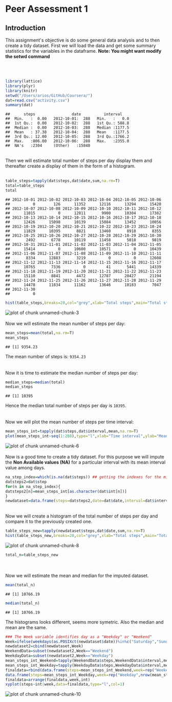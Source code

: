 
<h1>Peer Assessment 1<br/></h1>


<h2><tab>Introduction</h2> 


This assignment's objective is do some general data analysis
and to then create a tidy dataset. First we will load the data and get some summary statistics for the variables in the dataframe. **Note: You might want modify the setwd command**

<br>
<br>


```r
library(lattice)
library(plyr)
library(knitr)
setwd("/Users/arios/GitHub/Coursera/")
dat=read.csv("activity.csv")
summary(dat)
```

```
##      steps                date          interval     
##  Min.   :  0.00   2012-10-01:  288   Min.   :   0.0  
##  1st Qu.:  0.00   2012-10-02:  288   1st Qu.: 588.8  
##  Median :  0.00   2012-10-03:  288   Median :1177.5  
##  Mean   : 37.38   2012-10-04:  288   Mean   :1177.5  
##  3rd Qu.: 12.00   2012-10-05:  288   3rd Qu.:1766.2  
##  Max.   :806.00   2012-10-06:  288   Max.   :2355.0  
##  NA's   :2304     (Other)   :15840
```
<br/>
Then we will estimate total number of steps per day display them and thereafter create a display of them in the form of a histogram.
<br/>
<br/>

```r
table_steps=tapply(dat$steps,dat$date,sum,na.rm=T)
total=table_steps
total
```

```
## 2012-10-01 2012-10-02 2012-10-03 2012-10-04 2012-10-05 2012-10-06 
##          0        126      11352      12116      13294      15420 
## 2012-10-07 2012-10-08 2012-10-09 2012-10-10 2012-10-11 2012-10-12 
##      11015          0      12811       9900      10304      17382 
## 2012-10-13 2012-10-14 2012-10-15 2012-10-16 2012-10-17 2012-10-18 
##      12426      15098      10139      15084      13452      10056 
## 2012-10-19 2012-10-20 2012-10-21 2012-10-22 2012-10-23 2012-10-24 
##      11829      10395       8821      13460       8918       8355 
## 2012-10-25 2012-10-26 2012-10-27 2012-10-28 2012-10-29 2012-10-30 
##       2492       6778      10119      11458       5018       9819 
## 2012-10-31 2012-11-01 2012-11-02 2012-11-03 2012-11-04 2012-11-05 
##      15414          0      10600      10571          0      10439 
## 2012-11-06 2012-11-07 2012-11-08 2012-11-09 2012-11-10 2012-11-11 
##       8334      12883       3219          0          0      12608 
## 2012-11-12 2012-11-13 2012-11-14 2012-11-15 2012-11-16 2012-11-17 
##      10765       7336          0         41       5441      14339 
## 2012-11-18 2012-11-19 2012-11-20 2012-11-21 2012-11-22 2012-11-23 
##      15110       8841       4472      12787      20427      21194 
## 2012-11-24 2012-11-25 2012-11-26 2012-11-27 2012-11-28 2012-11-29 
##      14478      11834      11162      13646      10183       7047 
## 2012-11-30 
##          0
```

```r
hist(table_steps,breaks=20,col="grey",xlab="Total steps",main="Total steps per day")
```

![plot of chunk unnamed-chunk-3](figure/unnamed-chunk-3-1.png) 
<br/>
<br/>
Now we will estimate the mean number of steps per day:
<br/>

```r
mean_steps=mean(total,na.rm=T)
mean_steps
```

```
## [1] 9354.23
```
The mean number of steps is: ``9354.23``
<br/>
<br/>
<br/>
Now it is time to estimate the median number of steps per day:


```r
median_steps=median(total)
median_steps
```

```
## [1] 10395
```
Hence the median total number of steps per day is ``10395``.
<br/>
<br/>
<br/>
Now we will plot the mean number of steps per time interval:

```r
mean_steps_int=tapply(dat$steps,dat$interval,mean,na.rm=T)
plot(mean_steps_int~seq(1:288),type="l",xlab="Time interval",ylab="Mean number of steps")
```

![plot of chunk unnamed-chunk-6](figure/unnamed-chunk-6-1.png) 
<br/>
<br/>
Now is a good time to create a tidy dataset. For this purpose we will impute the **Non Available values (NA)** for a particular interval with its mean interval value among days. 
<br/>

```r
na_step_index=which(is.na(dat$steps)) ## getting the indexes for the missing values
datsteps2=dat$step
for(n in na_step_index){
datsteps2[n]=mean_steps_int[as.character(dat$int[n])]
}
newdataset=data.frame(steps=datsteps2,date=dat$date,interval=dat$interval)
```
<br/>
Now we will create a histogram of the total number of steps
per day and compare it to the previously created one. 
<br/>

```r
table_steps_new=tapply(newdataset$steps,dat$date,sum,na.rm=T)
hist(table_steps_new,breaks=20,col="grey",xlab="Total steps",main="Total steps per day")
```

![plot of chunk unnamed-chunk-8](figure/unnamed-chunk-8-1.png) 

```r
total_n=table_steps_new
```
<br/>
<br/>
Now we will estimate the mean and median for the imputed dataset.

```r
mean(total_n)
```

```
## [1] 10766.19
```

```r
median(total_n)
```

```
## [1] 10766.19
```

The histograms looks different, seems more symetric. Also the
median and mean are the same.  


```r
### The Week variable identifies day as a "Weekday" or "Weekend"
Week=ifelse(weekdays(as.POSIXct(newdataset$date))%in%c("Saturday","Sunday"),"Weekend","Weekday")
newdataset2=cbind(newdataset,Week)
WeekendData=subset(newdataset2,Week=="Weekend")
WeekdayData=subset(newdataset2,Week=="Weekday")
mean_steps_int_Weekend=tapply(WeekendData$steps,WeekendData$interval,mean,na.rm=T)
mean_steps_int_Weekday=tapply(WeekdayData$steps,WeekdayData$interval,mean,na.rm=T)
finaldata=rbind(data.frame(steps=mean_steps_int_Weekend,week=rep("Weekend",nrow(mean_steps_int_Weekend)),int=names(mean_steps_int_Weekend)),
data.frame(steps=mean_steps_int_Weekday,week=rep("Weekday",nrow(mean_steps_int_Weekday)),int=names(mean_steps_int_Weekday)))
finaldata=arrange(finaldata,week,int)
xyplot(steps~int|week,data=finaldata,type="l",col=1)
```

![plot of chunk unnamed-chunk-10](figure/unnamed-chunk-10-1.png) 


